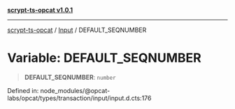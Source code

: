 [**scrypt-ts-opcat v1.0.1**](../../../README.md)

***

[scrypt-ts-opcat](../../../README.md) / [Input](../README.md) / DEFAULT\_SEQNUMBER

# Variable: DEFAULT\_SEQNUMBER

> **DEFAULT\_SEQNUMBER**: `number`

Defined in: node\_modules/@opcat-labs/opcat/types/transaction/input/input.d.cts:176
